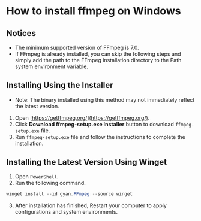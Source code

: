 # How to install ffmpeg on Windows

## Notices

* The minimum supported version of FFmpeg is 7.0.
* If FFmpeg is already installed, you can skip the following steps and simply add the path to the FFmpeg installation directory to the Path system environment variable.

## Installing Using the Installer

* Note: The binary installed using this method may not immediately reflect the latest version.

1. Open [https://getffmpeg.org/](https://getffmpeg.org/).
2. Click **Download ffmpeg-setup.exe Installer** button to download `ffmpeg-setup.exe` file.
3. Run `ffmpeg-setup.exe` file and follow the instructions to complete the installation.

## Installing the Latest Version Using Winget

1. Open `PowerShell`.
2. Run the following command.

```powershell
winget install --id gyan.FFmpeg --source winget
```

3. After installation has finished, Restart your computer to apply configurations and system environments.
